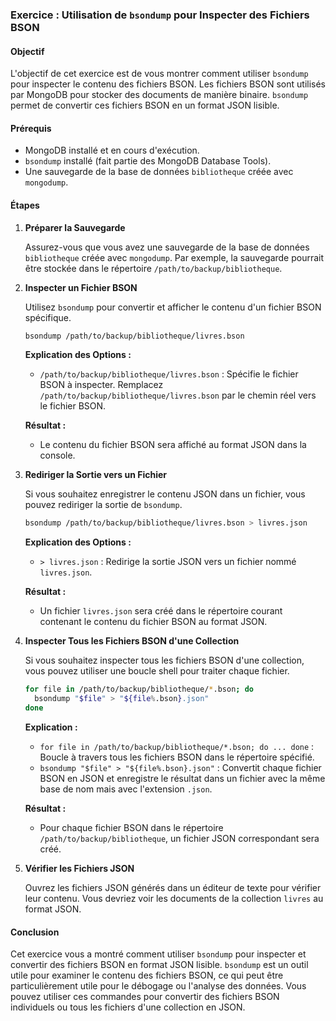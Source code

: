 ### Exercice : Utilisation de `bsondump` pour Inspecter des Fichiers BSON

#### Objectif

L'objectif de cet exercice est de vous montrer comment utiliser `bsondump` pour inspecter le contenu des fichiers BSON. Les fichiers BSON sont utilisés par MongoDB pour stocker des documents de manière binaire. `bsondump` permet de convertir ces fichiers BSON en un format JSON lisible.

#### Prérequis

- MongoDB installé et en cours d'exécution.
- `bsondump` installé (fait partie des MongoDB Database Tools).
- Une sauvegarde de la base de données `bibliotheque` créée avec `mongodump`.

#### Étapes

1. **Préparer la Sauvegarde**

   Assurez-vous que vous avez une sauvegarde de la base de données `bibliotheque` créée avec `mongodump`. Par exemple, la sauvegarde pourrait être stockée dans le répertoire `/path/to/backup/bibliotheque`.

2. **Inspecter un Fichier BSON**

   Utilisez `bsondump` pour convertir et afficher le contenu d'un fichier BSON spécifique.

   ```sh
   bsondump /path/to/backup/bibliotheque/livres.bson
   ```

   **Explication des Options :**
   - `/path/to/backup/bibliotheque/livres.bson` : Spécifie le fichier BSON à inspecter. Remplacez `/path/to/backup/bibliotheque/livres.bson` par le chemin réel vers le fichier BSON.

   **Résultat :**
   - Le contenu du fichier BSON sera affiché au format JSON dans la console.

3. **Rediriger la Sortie vers un Fichier**

   Si vous souhaitez enregistrer le contenu JSON dans un fichier, vous pouvez rediriger la sortie de `bsondump`.

   ```sh
   bsondump /path/to/backup/bibliotheque/livres.bson > livres.json
   ```

   **Explication des Options :**
   - `> livres.json` : Redirige la sortie JSON vers un fichier nommé `livres.json`.

   **Résultat :**
   - Un fichier `livres.json` sera créé dans le répertoire courant contenant le contenu du fichier BSON au format JSON.

4. **Inspecter Tous les Fichiers BSON d'une Collection**

   Si vous souhaitez inspecter tous les fichiers BSON d'une collection, vous pouvez utiliser une boucle shell pour traiter chaque fichier.

   ```sh
   for file in /path/to/backup/bibliotheque/*.bson; do
     bsondump "$file" > "${file%.bson}.json"
   done
   ```

   **Explication :**
   - `for file in /path/to/backup/bibliotheque/*.bson; do ... done` : Boucle à travers tous les fichiers BSON dans le répertoire spécifié.
   - `bsondump "$file" > "${file%.bson}.json"` : Convertit chaque fichier BSON en JSON et enregistre le résultat dans un fichier avec la même base de nom mais avec l'extension `.json`.

   **Résultat :**
   - Pour chaque fichier BSON dans le répertoire `/path/to/backup/bibliotheque`, un fichier JSON correspondant sera créé.

5. **Vérifier les Fichiers JSON**

   Ouvrez les fichiers JSON générés dans un éditeur de texte pour vérifier leur contenu. Vous devriez voir les documents de la collection `livres` au format JSON.

#### Conclusion

Cet exercice vous a montré comment utiliser `bsondump` pour inspecter et convertir des fichiers BSON en format JSON lisible. `bsondump` est un outil utile pour examiner le contenu des fichiers BSON, ce qui peut être particulièrement utile pour le débogage ou l'analyse des données. Vous pouvez utiliser ces commandes pour convertir des fichiers BSON individuels ou tous les fichiers d'une collection en JSON.